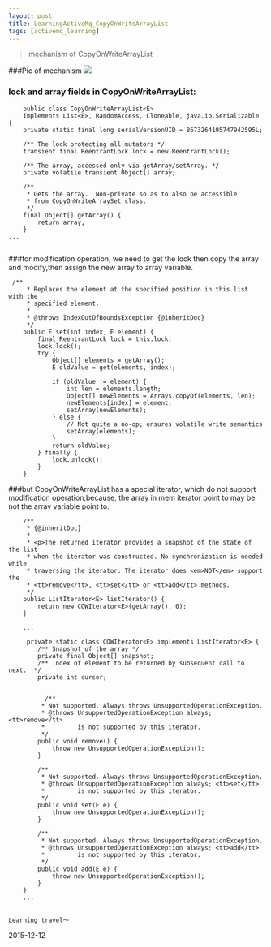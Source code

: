 ```yaml
---
layout: post
title: LearningActiveMq_CopyOnWriteArrayList
tags: [activemq_learning]
---
```


>mechanism of CopyOnWriteArrayList


 
###Pic of mechanism
   ![](http://xule1991.github.io/images/CopyOnWriteArrayList.PNG)
   
### lock and array fields in CopyOnWriteArrayList:

```
    public class CopyOnWriteArrayList<E>
    implements List<E>, RandomAccess, Cloneable, java.io.Serializable {
    private static final long serialVersionUID = 8673264195747942595L;

    /** The lock protecting all mutators */
    transient final ReentrantLock lock = new ReentrantLock();

    /** The array, accessed only via getArray/setArray. */
    private volatile transient Object[] array;

    /**
     * Gets the array.  Non-private so as to also be accessible
     * from CopyOnWriteArraySet class.
     */
    final Object[] getArray() {
        return array;
    }
...
 
```

###for modification operation, we need to get the lock then copy the array and modify,then assign the new array to array variable.
```
 /**
     * Replaces the element at the specified position in this list with the
     * specified element.
     *
     * @throws IndexOutOfBoundsException {@inheritDoc}
     */
    public E set(int index, E element) {
        final ReentrantLock lock = this.lock;
        lock.lock();
        try {
            Object[] elements = getArray();
            E oldValue = get(elements, index);

            if (oldValue != element) {
                int len = elements.length;
                Object[] newElements = Arrays.copyOf(elements, len);
                newElements[index] = element;
                setArray(newElements);
            } else {
                // Not quite a no-op; ensures volatile write semantics
                setArray(elements);
            }
            return oldValue;
        } finally {
            lock.unlock();
        }
    }
```

###but CopyOnWriteArrayList has a special iterator, which do not support modification operation,because, the array in mem iterator point to may be not the array variable point to.

```
    /**
     * {@inheritDoc}
     *
     * <p>The returned iterator provides a snapshot of the state of the list
     * when the iterator was constructed. No synchronization is needed while
     * traversing the iterator. The iterator does <em>NOT</em> support the
     * <tt>remove</tt>, <tt>set</tt> or <tt>add</tt> methods.
     */
    public ListIterator<E> listIterator() {
        return new COWIterator<E>(getArray(), 0);
    }
    
    ...
    
     private static class COWIterator<E> implements ListIterator<E> {
        /** Snapshot of the array */
        private final Object[] snapshot;
        /** Index of element to be returned by subsequent call to next.  */
        private int cursor;
        
        
          /**
         * Not supported. Always throws UnsupportedOperationException.
         * @throws UnsupportedOperationException always; <tt>remove</tt>
         *         is not supported by this iterator.
         */
        public void remove() {
            throw new UnsupportedOperationException();
        }

        /**
         * Not supported. Always throws UnsupportedOperationException.
         * @throws UnsupportedOperationException always; <tt>set</tt>
         *         is not supported by this iterator.
         */
        public void set(E e) {
            throw new UnsupportedOperationException();
        }

        /**
         * Not supported. Always throws UnsupportedOperationException.
         * @throws UnsupportedOperationException always; <tt>add</tt>
         *         is not supported by this iterator.
         */
        public void add(E e) {
            throw new UnsupportedOperationException();
        }
    }
    ...
    
```


    
	Learning travel～

2015-12-12






































































